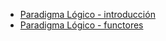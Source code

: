 -   [Paradigma Lógico - introducción](paradigma-logico---introduccion.md)
-   [Paradigma Lógico - functores](paradigma-logico---functores.md)

